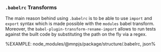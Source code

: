 ###  `.babelrc` Transforms

The main reason behind using `.babelrc` is to be able to use `import` and `export` syntax which is made possible with the `modules` babel transform. Moreover, the `babel-plugin-transform-rename-import` allows to run tests against the built code by substituting the path on the fly via a regex.

%EXAMPLE: node_modules/@mnpjs/package/structure/.babelrc, json%
<!--
However, when `bestie` implements the support for `RegExp`-based fast build of the modules, the `@babel` dependency will be removed. -->
